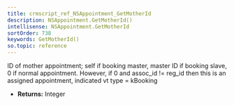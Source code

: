 ```yaml
---
title: crmscript_ref_NSAppointment_GetMotherId
description: NSAppointment.GetMotherId()
intellisense: NSAppointment.GetMotherId
sortOrder: 738
keywords: GetMotherId()
so.topic: reference
---
```



ID of mother appointment; self if booking master, master ID if booking slave, 0 if normal appointment. However, if 0 and assoc\_id != reg\_id then this is an assigned appointment, indicated vt type = kBooking



* **Returns:** Integer


